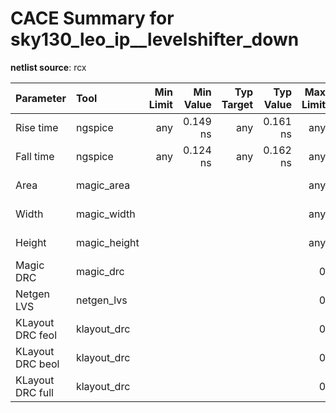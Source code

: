 
# CACE Summary for sky130_leo_ip__levelshifter_down

**netlist source**: rcx

|      Parameter       |         Tool         | Min Limit  |  Min Value   | Typ Target |  Typ Value   | Max Limit  |  Max Value   |  Status  |
| :------------------- | :------------------- | ---------: | -----------: | ---------: | -----------: | ---------: | -----------: | :------: |
| Rise time            | ngspice              |        any |     0.149 ns |        any |     0.161 ns |        any |     0.188 ns | Pass ✅  |
| Fall time            | ngspice              |        any |     0.124 ns |        any |     0.162 ns |        any |     0.232 ns | Pass ✅  |
| Area                 | magic_area           |          ​ |            ​ |          ​ |            ​ |        any |   25.379 µm² | Pass ✅  |
| Width                | magic_width          |          ​ |            ​ |          ​ |            ​ |        any |     7.210 µm | Pass ✅  |
| Height               | magic_height         |          ​ |            ​ |          ​ |            ​ |        any |     3.520 µm | Pass ✅  |
| Magic DRC            | magic_drc            |          ​ |            ​ |          ​ |            ​ |          0 |            0 | Pass ✅  |
| Netgen LVS           | netgen_lvs           |          ​ |            ​ |          ​ |            ​ |          0 |            0 | Pass ✅  |
| KLayout DRC feol     | klayout_drc          |          ​ |            ​ |          ​ |            ​ |          0 |            0 | Pass ✅  |
| KLayout DRC beol     | klayout_drc          |          ​ |            ​ |          ​ |            ​ |          0 |            0 | Pass ✅  |
| KLayout DRC full     | klayout_drc          |          ​ |            ​ |          ​ |            ​ |          0 |            0 | Pass ✅  |

